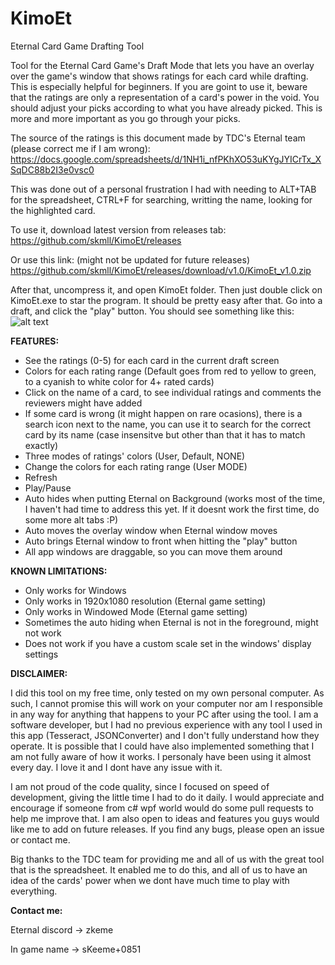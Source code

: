 # KimoEt
Eternal Card Game Drafting Tool

Tool for the Eternal Card Game's Draft Mode that lets you have an overlay over the game's window that shows ratings for each card while drafting.
This is especially helpful for beginners.
If you are goint to use it, beware that the ratings are only a representation of a card's power in the void. You should adjust your picks according to what you have already picked. This is more and more important as you go through your picks.

The source of the ratings is this document made by TDC's Eternal team (please correct me if I am wrong):
https://docs.google.com/spreadsheets/d/1NH1i_nfPKhXO53uKYgJYICrTx_XSqDC88b2I3e0vsc0

This was done out of a personal frustration I had with needing to ALT+TAB for the spreadsheet, CTRL+F for searching, writting the name, looking for the highlighted card.

To use it, download latest version from releases tab:
https://github.com/skmll/KimoEt/releases

Or use this link: (might not be updated for future releases)
https://github.com/skmll/KimoEt/releases/download/v1.0/KimoEt_v1.0.zip

After that, uncompress it, and open KimoEt folder. Then just double click on KimoEt.exe to star the program.
It should be pretty easy after that. Go into a draft, and click the "play" button. You should see something like this:
![alt text](https://i.imgur.com/5nAm9FA.jpg)

**FEATURES:**
- See the ratings (0-5) for each card in the current draft screen
- Colors for each rating range (Default goes from red to yellow to green, to a cyanish to white color for 4+ rated cards)
- Click on the name of a card, to see individual ratings and comments the reviewers might have added
- If some card is wrong (it might happen on rare ocasions), there is a search icon next to the name, you can use it to search for the correct card by its name (case insensitve but other than that it has to match exactly)
- Three modes of ratings' colors (User, Default, NONE)
- Change the colors for each rating range (User MODE)
- Refresh
- Play/Pause
- Auto hides when putting Eternal on Background (works most of the time, I haven't had time to address this yet. If it doesnt work the first time, do some more alt tabs :P)
- Auto moves the overlay window when Eternal window moves
- Auto brings Eternal window to front when hitting the "play" button
- All app windows are draggable, so you can move them around

**KNOWN LIMITATIONS:**
- Only works for Windows
- Only works in 1920x1080 resolution (Eternal game setting)
- Only works in Windowed Mode (Eternal game setting)
- Sometimes the auto hiding when Eternal is not in the foreground, might not work
- Does not work if you have a custom scale set in the windows' display settings

**DISCLAIMER:**

I did this tool on my free time, only tested on my own personal computer. As such, I cannot promise this will work on your computer nor am I responsible in any way for anything that happens to your PC after using the tool.
I am a software developer, but I had no previous experience with any tool I used in this app (Tesseract, JSONConverter) and I don't fully understand how they operate.
It is possible that I could have also implemented something that I am not fully aware of how it works.
I personaly have been using it almost every day. I love it and I dont have any issue with it.

I am not proud of the code quality, since I focused on speed of development, giving the little time I had to do it daily.
I would appreciate and encourage if someone from c# wpf world would do some pull requests to help me improve that.
I am also open to ideas and features you guys would like me to add on future releases.
If you find any bugs, please open an issue or contact me.

Big thanks to the TDC team for providing me and all of us with the great tool that is the spreadsheet. It enabled me to do this, and all of us to have an idea of the cards' power when we dont have much time to play with everything.

**Contact me:**

Eternal discord -> zkeme

In game name -> sKeeme+0851
